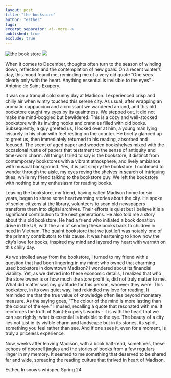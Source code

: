 ```yaml
---
layout: post
title: "the bookstore"
author: "esther"
tags: 
excerpt_separator: <!--more-->
published: true
exclude: true
---
```



![the book store]({{site.url}}/assets/images/hebookstore.png) 
![]({{site.url}}/assets/images/mackinac-rock-1.jpeg)

When it comes to December, thoughts often turn to the season of winding down, reflection and the contemplation of new goals. On a recent winter’s day, this mood found me, reminding me of a very old quote “One sees clearly only with the heart. Anything essential is invisible to the eyes” - Antoine de Saint-Exupéry.
 
<!--more-->

It was on a tranquil cold sunny day at Madison. I experienced crisp and chilly air when wintry touched this serene city. As usual, after wrapping an aromatic cappuccino and a croissant we wandered around, and this old bookstore caught my eyes by its quaintness. We stepped out, it did not make me mind-boggled but bewildered. This is a cozy and well-stocked bookstore with its inviting nooks and crannies filled with old books. Subsequently, a guy greeted us, I looked over at him, a young man lying leisurely in his chair with feet resting on the counter. He briefly glanced up to greet us, then immediately returned to his reading, absorbed and focused. The scent of aged paper and wooden bookshelves mixed with the occasional rustle of papers that testament to the sense of antiquity and time-worn charm. All things I tried to say is the bookstore, it distinct from contemporary bookstores with a vibrant atmosphere, and lively ambiance with musical background. Yes, it is just simply the bookstore. I continued to wander through the aisle, my eyes roving the shelves in search of intriguing titles, while my friend talking to the bookstore guy. We left the bookstore with nothing but my enthusiasm for reading books. 

Leaving the bookstore, my friend, having called Madison home for six years, began to share some heartwarming stories about the city.  He spoke of senior citizens at the library, volunteers to scan old newspapers transform them into digital archives. Their efforts is quiet but I believe it is a significant contribution to the next generations. He also told me a story about this old bookstore. He had a friend who initiated a book donation drive in the US, with the aim of sending these books back to children in need in Vietnam. The quaint bookstore that we just left was notably one of the primary contributors to this cause. It was heartening to know how the city’s love for books, inspired my mind and layered my heart with warmth on this chilly day. 

As we strolled away from the bookstore, I turned to my friend with a question that had been lingering in my mind: who owned that charming used bookstore in downtown Madison? I wondered about its financial viability. Yet, as we delved into these economic details, I realized that who the store owner is or how much the store profit is, did not truly matter to me. What did matter was my gratitude for this person, whoever they were. This bookstore, in its own quiet way, had rekindled my love for reading. It reminded me that the true value of knowledge often lies beyond monetary measure. As the saying goes, “The colour of the mind is more lasting than the colour of the eye.” I mused, recalling a quote that resonated with me. It reinforces the truth of Saint-Exupéry’s words - it is with the heart that we can see rightly; what is essential is invisible to the eye. The beauty of a city lies not just in its visible charm and landscape but in its stories, its spirit, something you feel rather than see.  And if one sees it, even for a moment, is truly a priceless experience. 

Now, weeks after leaving Madison, with a book half-read, sometimes, these echoes of doorbell jingles and the stories of books from a few regulars linger in my memory. It seemed to me something that deserved to be shared far and wide, spreading the reading culture that thrived in heart of Madison. 

Esther,
In snow’s whisper,
Spring 24